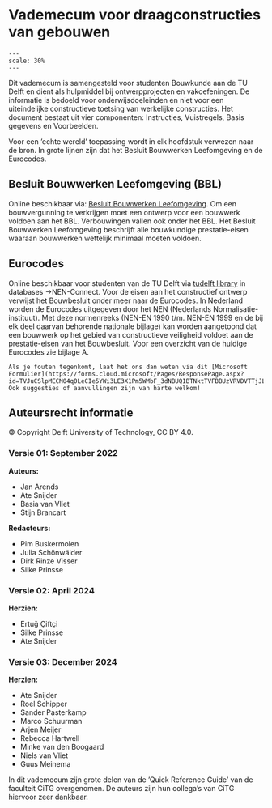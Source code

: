 # Vademecum voor draagconstructies van gebouwen

```{figure} figures/logovdm4.png
---
scale: 30%
---
```

Dit vademecum is samengesteld voor studenten Bouwkunde aan de TU Delft en dient als hulpmiddel bij ontwerpprojecten en vakoefeningen. De informatie is bedoeld voor onderwijsdoeleinden en niet voor een uiteindelijke constructieve toetsing van werkelijke constructies. 
Het document bestaat uit vier componenten: Instructies, Vuistregels, Basis gegevens en Voorbeelden.

Voor een ’echte wereld’ toepassing wordt in elk hoofdstuk verwezen naar de bron. In grote lijnen zijn dat het Besluit Bouwwerken Leefomgeving en de Eurocodes.

## Besluit Bouwwerken Leefomgeving (BBL)
Online beschikbaar via: [Besluit Bouwwerken Leefomgeving](https://wetten.overheid.nl/BWBR0041297/2025-01-01). Om een bouwvergunning te verkrijgen moet een ontwerp voor een bouwwerk voldoen aan het BBL. Verbouwingen vallen ook onder het BBL. Het Besluit Bouwwerken Leefomgeving beschrijft alle bouwkundige prestatie-eisen waaraan bouwwerken wettelijk minimaal moeten voldoen.

## Eurocodes
Online beschikbaar voor studenten van de TU Delft via [tudelft library](https://www.tudelft.nl/library) in databases ->NEN-Connect. Voor de eisen aan het constructief ontwerp verwijst het Bouwbesluit onder meer naar de Eurocodes. In Nederland worden de Eurocodes uitgegeven door het NEN (Nederlands Normalisatie-instituut). Met deze normenreeks (NEN-EN 1990 t/m. NEN-EN 1999 en de bij elk deel daarvan behorende nationale bijlage) kan worden aangetoond dat een bouwwerk op het gebied van constructieve veiligheid voldoet aan de prestatie-eisen van het Bouwbesluit. Voor een overzicht van de huidige Eurocodes zie bijlage A.

```{note} We werken graag met je samen!
Als je fouten tegenkomt, laat het ons dan weten via dit [Microsoft Formulier](https://forms.cloud.microsoft/Pages/ResponsePage.aspx?id=TVJuCSlpMECM04q0LeCIe5YWi3LE3X1Pm5WMbF_3dNBUQ1BTNktTVFBBUzVRVDVTTjJLQ0swSkVQVi4u). Ook suggesties of aanvullingen zijn van harte welkom!
```

## Auteursrecht informatie

© Copyright Delft University of Technology, CC BY 4.0.

### Versie 01: September 2022

**Auteurs:**
- Jan Arends
- Ate Snijder
- Basia van Vliet
- Stijn Brancart

**Redacteurs:**
- Pim Buskermolen
- Julia Schönwälder
- Dirk Rinze Visser
- Silke Prinsse


### Versie 02: April 2024

**Herzien:**
- Ertuğ Çiftçi
- Silke Prinsse
- Ate Snijder


### Versie 03: December 2024

**Herzien:**
- Ate Snijder
- Roel Schipper
- Sander Pasterkamp
- Marco Schuurman
- Arjen Meijer
- Rebecca Hartwell
- Minke van den Boogaard
- Niels van Vliet
- Guus Meinema


In dit vademecum zijn grote delen van de ’Quick Reference Guide’ van de faculteit CiTG overgenomen. De auteurs zijn hun collega’s van CiTG hiervoor zeer dankbaar.

